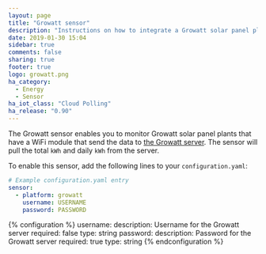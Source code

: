 ```yaml
---
layout: page
title: "Growatt sensor"
description: "Instructions on how to integrate a Growatt solar panel plant into Home Assistant."
date: 2019-01-30 15:04
sidebar: true
comments: false
sharing: true
footer: true
logo: growatt.png
ha_category:
  - Energy
  - Sensor
ha_iot_class: "Cloud Polling"
ha_release: "0.90"
---
```


The Growatt sensor enables you to monitor Growatt solar panel plants that have a WiFi module that send the data to [the Growatt server](https://server.growatt.com). The sensor will pull the total `kWh` and daily `kWh` from the server.

To enable this sensor, add the following lines to your `configuration.yaml`:

```yaml
# Example configuration.yaml entry
sensor:
  - platform: growatt
    username: USERNAME
    password: PASSWORD
```

{% configuration %}
username:
  description: Username for the Growatt server
  required: false
  type: string
password:
  description: Password for the Growatt server
  required: true
  type: string
{% endconfiguration %}

